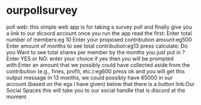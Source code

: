 # ourpollsurvey
poll web:
this simple web app is for taking a survey poll and finally give you a link to our dicsord account once you run the app read the first: Enter total number of members:eg 10 Enter your proposed contribution amount:eg500 Enter amount of months to see total contribution:eg13 press calculate: Do you Want to see total shares per member by the months you just put in ? Enter YES or NO: enter your choice if yes then you will be prompted with:Enter an amount that we possibly could have collected aside from the contribution (e.g., fines, profit, etc.):eg600 press ok and you will get this output message In 13 months, we could possibly have 65000 in our account.(based on the egs i have given) below that there is a button link:Our Social Spaces this will take you to our social handle that is discord at the moment
